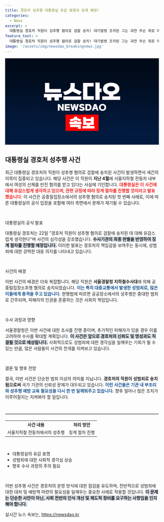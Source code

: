 ```yaml
---
title: 경호처 성추행 대통령실 유감 표명과 징계 예정!
categories:
  - News
excerpt: >
  대통령실 경호처 직원이 성추행 혐의로 검찰 송치! 대기발령 조치된 그는 과연 무슨 죄로 이 지경에 이르렀을까? 수사 결과가 주목된다.
feature_text: >
  대통령실 경호처 직원이 성추행 혐의로 검찰 송치! 대기발령 조치된 그는 과연 무슨 죄로 이 지경에 이르렀을까? 수사 결과가 주목된다.
image: '/assets/img/newsdao_breakingnews.jpg'
---
```


<p><img src="/assets/img/newsdao_breakingnews.jpg" alt="firstkoreanews 속보" /></p>

<h2 data-ke-size="size26">대통령실 경호처 성추행 사건</h2>

<p data-ke-size="size16">최근 대통령실 경호처의 직원이 성추행 혐의로 검찰에 송치된 사건이 발생하면서 세간의 이목이 집중되고 있습니다. 해당 사건은 이 직원이 <b>지난 4월</b>에 서울지하철 전동차 내부에서 여성의 신체를 만진 혐의를 받고 있다는 사실에 기인합니다. <b><span style="color: #ee2323;">대통령실은 이 사건에 대해 유감스럽게 생각하고 있으며, 관련 규정에 따라 징계 절차를 진행할 것이라고 발표했습니다.</span></b> 이 사건은 공중밀집장소에서의 성추행 혐의로 송치된 첫 번째 사례로, 이에 따른 대통령실의 공식 입장을 포함해 여러 측면에서 문제가 제기될 수 있습니다.</p>

<p data-ke-size="size16">&nbsp;</p>

<p>대통령실의 공식 발표</p>

<p data-ke-size="size16">대통령실 경호처는 22일 "경호처 직원이 성추행 혐의로 검찰에 송치된 데 대해 유감스럽게 생각한다"며 사건의 심각성을 강조했습니다. <b><span style="background-color: #21538527;">수사기관의 최종 판별을 반영하여 징계 절차를 진행할 예정입니다.</span></b> 이러한 발표는 경호처의 책임감을 보여주는 동시에, 성범죄에 대한 강력한 대응 의지를 나타내고 있습니다.</p>

<p data-ke-size="size16">&nbsp;</p>

<p>사건의 배경</p>

<p data-ke-size="size16">이번 사건의 배경은 더욱 복잡합니다. 해당 직원은 <b>서울경찰청 지하철수사대</b>에 의해 공중밀집장소추행 혐의로 송치되었습니다. <b><span style="color: #1a5490;">이는 특히 대중교통에서 발생한 성범죄로, 많은 이들에게 충격을 주고 있습니다.</span></b> 현행법에 따르면 공공장소에서의 성추행은 중대한 범죄로 간주되며, 피해자의 인권을 존중하는 것은 사회의 책임입니다.</p>

<p data-ke-size="size16">&nbsp;</p>

<p>수사 과정과 영향</p>

<p data-ke-size="size16">서울경찰청은 이번 사건에 대한 조사를 진행 중이며, 추가적인 피해자가 있을 경우 이를 고려하여 수사를 확대할 계획입니다. <b><span style="background-color: #21538527;">이 사건은 앞으로 경호처의 신뢰도 및 명성과도 직결될 것으로 예상됩니다.</span></b> 사회적으로도 성범죄에 대한 경각심을 일깨우는 기회가 될 수 있는 만큼, 많은 사람들이 사건의 전개를 지켜보고 있습니다.</p>

<p data-ke-size="size16">&nbsp;</p>

<p>결론 및 향후 전망</p>

<p data-ke-size="size16">결국, 이번 사건은 단순한 범죄 이상의 의미를 지닙니다. <b>경호처의 직원이 성범죄로 송치됨으로써</b> 국가 기관의 신뢰성 문제가 대두되고 있습니다. <b><span style="color: #1a5490;">이런 사건들은 기관 내 부조리와 성추행 예방 교육 필요성을 다시 한 번 일깨워주고 있습니다.</span></b> 향후 얼마나 많은 조치가 이루어질지는 지켜봐야 할 일입니다.</p>

<p data-ke-size="size16">&nbsp;</p>

<hr style="height: 1px; border: 1px solid #ccc; margin-bottom: 20px;">

<table style="width: 100%;">
    <tr>
        <td style="text-align: center; height: 17px;"><b>사건 내용</b></td>
        <td style="text-align: center; height: 17px;"><b>처리 방안</b></td>
    </tr>
    <tr>
        <td style="text-align: center; height: 17px;">서울지하철 전동차에서의 성추행</td>
        <td style="text-align: center; height: 17px;">징계 절차 진행</td>
    </tr>
</table>

<p data-ke-size="size16">&nbsp;</p>

<ul>
    <li>대통령실의 유감 표명</li>
    <li>성범죄에 대한 사회적 경각심 상승</li>
    <li>향후 수사 과정의 주의 필요</li>
</ul>

<p data-ke-size="size16">&nbsp;</p> 

<p>이번 성추행 사건은 경호처의 운영 방식에 대한 점검을 유도하며, 전반적으로 성범죄에 대한 대처 및 예방책 마련의 필요성을 일깨우는 중요한 사례로 작용할 것입니다. <b><span style="background-color: #21538527;">이 문제는 단순한 사안이 아닌, 사회 전반의 인식 개선 및 제도적 정비를 요구하는 사항임을 인지해야 합니다.</span></b></p>
실시간 뉴스 속보는, <a href="https://newsdao.kr" rel="dofollow">https://newsdao.kr</a>



